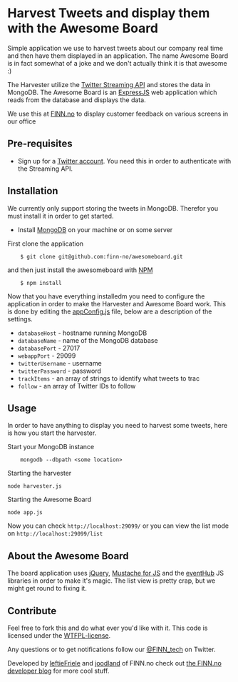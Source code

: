 Harvest Tweets and display them with the Awesome Board
=============

Simple application we use to harvest tweets about our company real time and then have them displayed in an application.
The name Awesome Board is in fact somewhat of a joke and we don't actually think it is that awesome :)

The Harvester utilize the [Twitter Streaming API](https://dev.twitter.com/docs/streaming-api) and stores the data in MongoDB.
The Awesome Board is an [ExpressJS](http://expressjs.com/) web application which reads from the database and displays the data.

We use this at [FINN.no](http://finn.no) to display customer feedback on various screens in our office


Pre-requisites
------------

* Sign up for a [Twitter account](http://twitter.com). You need this in order to authenticate with the Streaming API.

Installation
------------

We currently only support storing the tweets in MongoDB. Therefor you must install it in order to get started.

* Install [MongoDB](http://www.mongodb.org/) on your machine or on some server

First clone the application

		$ git clone git@github.com:finn-no/awesomeboard.git
		
and then just install the awesomeboard with [NPM](http://npm.org)

		$ npm install
		
Now that you have everything installedm you need to configure the application in order to make the Harvester and Awesome Board work. This is done by editing the  [appConfig.js](https://github.com/finn-no/awesomeboard/blob/master/appConfig.js) file, below are a description of the settings.

* `databaseHost` - hostname running MongoDB
* `databaseName` - name of the MongoDB database
* `databasePort` - 27017
* `webappPort` - 29099
* `twitterUsername` - username
* `twitterPassword` - password
* `trackItems` - an array of strings to identify what tweets to trac
* `follow` - an array of Twitter IDs to follow 

Usage
------------

In order to have anything to display you need to harvest some tweets, here is how you start the harvester.

Start your MongoDB instance

		mongodb --dbpath <some location>

Starting the harvester

    node harvester.js
	
Starting the Awesome Board

    node app.js

Now you can check `http://localhost:29099/` or you can view the list mode on `http://localhost:29099/list`

About the Awesome Board
------------

The board application uses [jQuery](http://jquery.com), [Mustache for JS](https://github.com/janl/mustache.js) and the [eventHub](https://github.com/leftieFriele/eventhub) JS libraries in order to make it's magic.
The list view is pretty crap, but we might get round to fixing it.

Contribute
------------

Feel free to fork this and do what ever you'd like with it. This code is licensed under the [WTFPL-license](http://sam.zoy.org/wtfpl/).

Any questions or to get notifications follow our [@FINN_tech](http://twitter.com/#!/FINN_tech) on Twitter.

Developed by [leftieFriele](https://github.com/leftieFriele) and [joodland](https://github.com/joodland) of FINN.no check out [the FINN.no developer blog](http://tech.finn.no) for more cool stuff.

